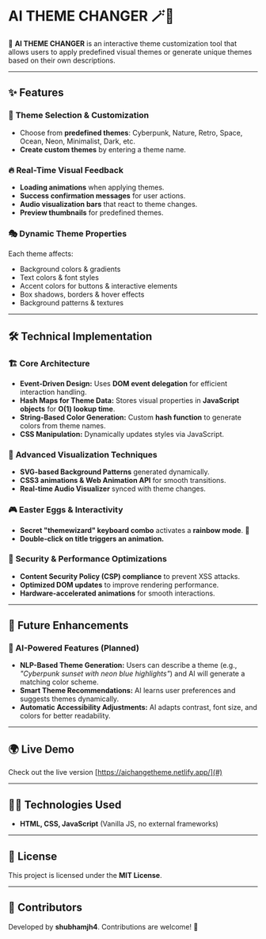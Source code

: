 # **AI THEME CHANGER** 🪄🎨  
🚀 **AI THEME CHANGER** is an interactive theme customization tool that allows users to apply predefined visual themes or generate unique themes based on their own descriptions.  

---

## **✨ Features**  

### 🎨 **Theme Selection & Customization**  
- Choose from **predefined themes**: Cyberpunk, Nature, Retro, Space, Ocean, Neon, Minimalist, Dark, etc.  
- **Create custom themes** by entering a theme name.  

### 🔥 **Real-Time Visual Feedback**  
- **Loading animations** when applying themes.  
- **Success confirmation messages** for user actions.  
- **Audio visualization bars** that react to theme changes.  
- **Preview thumbnails** for predefined themes.  

### 🎭 **Dynamic Theme Properties**  
Each theme affects:  
- Background colors & gradients  
- Text colors & font styles  
- Accent colors for buttons & interactive elements  
- Box shadows, borders & hover effects  
- Background patterns & textures  

---

## **🛠 Technical Implementation**  

### 🏗 **Core Architecture**  
- **Event-Driven Design:** Uses **DOM event delegation** for efficient interaction handling.  
- **Hash Maps for Theme Data:** Stores visual properties in **JavaScript objects** for **O(1) lookup time**.  
- **String-Based Color Generation:** Custom **hash function** to generate colors from theme names.  
- **CSS Manipulation:** Dynamically updates styles via JavaScript.  

### 🎨 **Advanced Visualization Techniques**  
- **SVG-based Background Patterns** generated dynamically.  
- **CSS3 animations & Web Animation API** for smooth transitions.  
- **Real-time Audio Visualizer** synced with theme changes.  

### 🎮 **Easter Eggs & Interactivity**  
- **Secret "themewizard" keyboard combo** activates a **rainbow mode**. 🌈  
- **Double-click on title triggers an animation.**  

### 🔐 **Security & Performance Optimizations**  
- **Content Security Policy (CSP) compliance** to prevent XSS attacks.  
- **Optimized DOM updates** to improve rendering performance.  
- **Hardware-accelerated animations** for smooth interactions.  

---

## **🚀 Future Enhancements**  

### **🧠 AI-Powered Features (Planned)**  
- **NLP-Based Theme Generation:** Users can describe a theme (e.g., *"Cyberpunk sunset with neon blue highlights"*) and AI will generate a matching color scheme.  
- **Smart Theme Recommendations:** AI learns user preferences and suggests themes dynamically.  
- **Automatic Accessibility Adjustments:** AI adapts contrast, font size, and colors for better readability.  

---

## **🌍 Live Demo**  
Check out the live version [https://aichangetheme.netlify.app/](#)

---

## **👨‍💻 Technologies Used**  
- **HTML, CSS, JavaScript** (Vanilla JS, no external frameworks)  

---

## **📜 License**  
This project is licensed under the **MIT License**.  

---

## **👥 Contributors**  
Developed by **shubhamjh4**. Contributions are welcome! 🚀  
